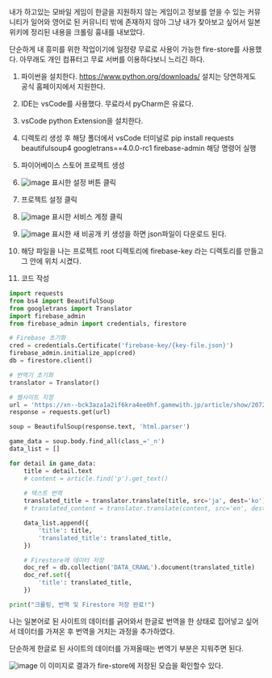 내가 하고있는 모바일 게임이 한글을 지원하지 않는 게임이고 정보를 얻을 수 있는 커뮤니티가 일어와 영어로 된 커뮤니티 밖에 존재하지 않아 그냥 내가 찾아보고 싶어서 일본 위키에 정리된 내용을 크롤링 흉내를 내보았다.

단순하게 내 흥미를 위한 작업이기에 일정량 무료로 사용이 가능한 fire-store를 사용했다. 아무래도 개인 컴퓨터고 무료 서버를 이용하다보니 느리긴 하다.

1. 파이썬을 설치한다. https://www.python.org/downloads/ 설치는 당연하게도 공식 홈페이지에서 지원한다.

2. IDE는 vsCode를 사용했다. 무료라서 pyCharm은 유료다.
3. vsCode python Extension을 설치한다.

4. 디렉토리 생성 후 해당 폴더에서 vsCode 터미널로 pip install requests beautifulsoup4 googletrans==4.0.0-rc1 firebase-admin 해당 명령어 실행

5. 파이어베이스 스토어 프로젝트 생성

6.  ![image](https://github.com/sytp93/sytp93.github.io/assets/94149889/52e098b4-5c73-4f37-a006-bd693098a42b) 표시한 설정 버튼 클릭

7.  프로젝트 설정 클릭

8.  ![image](https://github.com/sytp93/sytp93.github.io/assets/94149889/38ed5853-ac5b-409e-b98e-c3f119518463) 표시한 서비스 계정 클릭

9.  ![image](https://github.com/sytp93/sytp93.github.io/assets/94149889/b14c7955-a75c-47d0-8da3-910d962946c9) 표시한 새 비공개 키 생성을 하면 json파일이 다운로드 된다.

10.  해당 파일을 나는 프로젝트 root 디렉토리에 firebase-key 라는 디렉토리를 만들고 그 안에 위치 시켰다.

11.  코드 작성
```python
import requests
from bs4 import BeautifulSoup
from googletrans import Translator
import firebase_admin
from firebase_admin import credentials, firestore

# Firebase 초기화
cred = credentials.Certificate('firebase-key/{key-file.json}')
firebase_admin.initialize_app(cred)
db = firestore.client()

# 번역기 초기화
translator = Translator()

# 웹사이트 지정
url = 'https://xn--bck3aza1a2if6kra4ee0hf.gamewith.jp/article/show/20722'
response = requests.get(url)

soup = BeautifulSoup(response.text, 'html.parser')

game_data = soup.body.find_all(class_='_n')
data_list = []

for detail in game_data:
    title = detail.text
    # content = article.find('p').get_text()
    
    # 텍스트 번역
    translated_title = translator.translate(title, src='ja', dest='ko').text
    # translated_content = translator.translate(content, src='en', dest='ko').text

    data_list.append({
        'title': title,
        'translated_title': translated_title,
    })

    # Firestore에 데이터 저장
    doc_ref = db.collection('DATA_CRAWL').document(translated_title)
    doc_ref.set({
        'title': translated_title,
    })

print("크롤링, 번역 및 Firestore 저장 완료!")
```

나는 일본어로 된 사이트의 데이터를 긁어와서 한글로 번역을 한 상태로 집어넣고 싶어서 데이터를 가져온 후 번역을 거치는 과정을 추가하였다.

단순하게 한글로 된 사이트의 데이터를 가져올때는 번역기 부분은 지워주면 된다.

![image](https://github.com/sytp93/sytp93.github.io/assets/94149889/697a1255-8174-45b6-af37-62707efceb02) 이 이미지로 결과가 fire-store에 저장된 모습을 확인할수 있다. 
